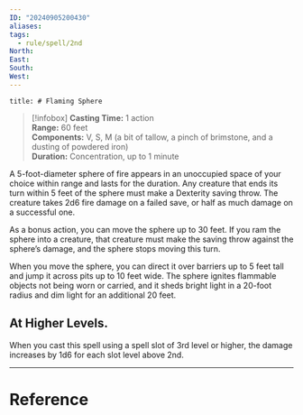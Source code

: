 ```yaml
---
ID: "20240905200430"
aliases: 
tags:
  - rule/spell/2nd
North: 
East: 
South: 
West:
---
```

```toc
title: # Flaming Sphere
```

>[!infobox]
**Casting Time:** 1 action  
**Range:** 60 feet  
**Components:** V, S, M (a bit of tallow, a pinch of brimstone, and a dusting of powdered iron)  
**Duration:** Concentration, up to 1 minute

A 5-foot-diameter sphere of fire appears in an unoccupied space of your choice within range and lasts for the duration. Any creature that ends its turn within 5 feet of the sphere must make a Dexterity saving throw. The creature takes 2d6 fire damage on a failed save, or half as much damage on a successful one.

As a bonus action, you can move the sphere up to 30 feet. If you ram the sphere into a creature, that creature must make the saving throw against the sphere’s damage, and the sphere stops moving this turn.

When you move the sphere, you can direct it over barriers up to 5 feet tall and jump it across pits up to 10 feet wide. The sphere ignites flammable objects not being worn or carried, and it sheds bright light in a 20-foot radius and dim light for an additional 20 feet.

## At Higher Levels. 

When you cast this spell using a spell slot of 3rd level or higher, the damage increases by 1d6 for each slot level above 2nd.

---

# Reference